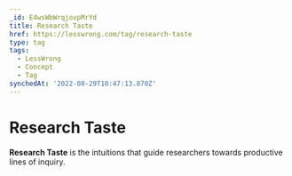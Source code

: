 ```yaml
---
_id: E4wsWbWrqjovpMrYd
title: Research Taste
href: https://lesswrong.com/tag/research-taste
type: tag
tags:
  - LessWrong
  - Concept
  - Tag
synchedAt: '2022-08-29T10:47:13.870Z'
---
```

# Research Taste

**Research Taste** is the intuitions that guide researchers towards productive lines of inquiry.